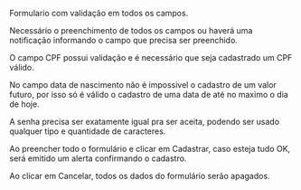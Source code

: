 Formulario com validação em todos os campos.

Necessário o preenchimento de todos os campos ou haverá uma notificação informando o campo que precisa ser preenchido.

O campo CPF possui validação e é necessário que seja cadastrado um CPF válido.

No campo data de nascimento não é impossivel o cadastro de um valor futuro, por isso só é válido o cadastro de uma data de até no maximo o dia de hoje.

A senha precisa ser exatamente igual pra ser aceita, podendo ser usado qualquer tipo e quantidade de caracteres.

Ao preencher todo o formulário e clicar em Cadastrar, caso esteja tudo OK, será emitido um alerta confirmando o cadastro.

Ao clicar em Cancelar, todos os dados do formulário serão apagados.
